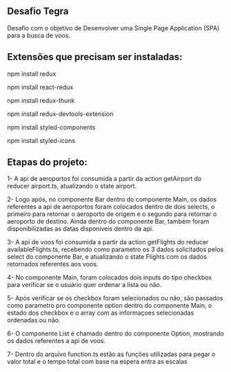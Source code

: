 ## Desafio Tegra

Desafio com o objetivo  de Desenvolver uma Single Page Application (SPA) para a busca de voos.​

## Extensões que precisam ser instaladas:
  npm install redux
  
  npm install react-redux
  
  npm install redux-thunk
  
  npm install redux-devtools-extension
  
  npm install styled-components
  
  npm install styled-icons

## Etapas do projeto:
 
 1- A api de aeroportos foi consumida a partir da action getAirport do reducer airport.ts, atualizando o state airport.
 
 2- Logo após, no componente Bar dentro do componente Main, os dados referentes a api de aeroportos foram colocados dentro
 de dois selects, o primeiro para retornar o aeroporto de origem e o segundo para retornar o aeroporto de destino.
 Ainda dentro do componente Bar, também foram disponibilizadas as datas disponiveis dentro da api.
 
 3- A api de voos foi consumida a partir da action getFlights do reducer availableFlights.ts, recebendo como parametro
 os 3 dados solicitados pelos select do componente Bar, e atualizando o state Flights com os dados retornados referentes aos
 voos.
 
 4- No componente Main, foram colocados dois inputs do tipo checkbox para verificar se o usuário quer ordenar a lista ou não.
 
 5- Após verificar se os checkbox foram selecionados ou não, são passados como parametro pro componente option dentro do componente
 Main, o estado dos checkbox e o array com as informaçoes selecionadas ordenadas ou não.
 
 6- O componente List é chamado dentro do componente Option, mostrando os dados referentes a api de voos.
 
 7- Dentro do arquivo function.ts estão as funções utilizadas para pegar o valor total e o tempo total com base na espera entra as escalas
 
 
  
